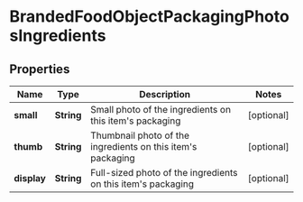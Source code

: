 # BrandedFoodObjectPackagingPhotosIngredients

## Properties
Name | Type | Description | Notes
------------ | ------------- | ------------- | -------------
**small** | **String** | Small photo of the ingredients on this item&#x27;s packaging |  [optional]
**thumb** | **String** | Thumbnail photo of the ingredients on this item&#x27;s packaging |  [optional]
**display** | **String** | Full-sized photo of the ingredients on this item&#x27;s packaging |  [optional]

